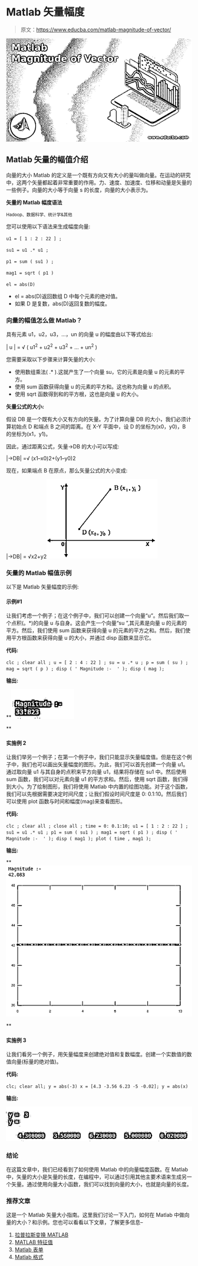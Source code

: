 # Matlab 矢量幅度

> 原文：<https://www.educba.com/matlab-magnitude-of-vector/>

![Matlab Magnitude of Vector](img/c400afe91aa6b1e35bc6e41ea1b9e99d.png)



## Matlab 矢量的幅值介绍

向量的大小 Matlab 的定义是一个既有方向又有大小的量叫做向量。在运动的研究中，这两个矢量都起着非常重要的作用。力、速度、加速度、位移和动量是矢量的一些例子。向量的大小等于向量 s 的长度，向量的大小表示为。

**矢量的 Matlab 幅度语法**

<small>Hadoop、数据科学、统计学&其他</small>

您可以使用以下语法来生成幅度向量:

`u1 = [ 1 : 2 : 22 ] ;`

`su1 = u1 .* u1 ;`

`p1 = sum ( su1 ) ;`

`mag1 = sqrt ( p1 )`

`el = abs(D)`

*   el = abs(D)返回数组 D 中每个元素的绝对值。
*   如果 D 是复数，abs(D)返回复数的幅度。

### 向量的幅值怎么做 Matlab？

具有元素 u1，u2，u3，…，un 的向量 u 的幅度由以下等式给出:

| u | = √ ( u1<sup>2</sup> + u2<sup>2</sup> + u3<sup>2</sup> + … + un<sup>2</sup> )

您需要采取以下步骤来计算矢量的大小:

*   使用数组乘法( .* ).这就产生了一个向量 su，它的元素是向量 u 的元素的平方。
*   使用 sum 函数获得向量 u 的元素的平方和。这也称为向量 u 的点积。
*   使用 sqrt 函数得到和的平方根，这也是向量 u 的大小。

**矢量公式的大小:**

假设 DB 是一个既有大小又有方向的矢量。为了计算向量 DB 的大小，我们必须计算初始点 D 和端点 B 之间的距离。在 X-Y 平面中，设 D 的坐标为(x0，y0)，B 的坐标为(x1，y1)。

因此，通过距离公式，矢量→DB 的大小可以写成:

|→DB| =√ (x1–x0)2+(y1–y0)2

现在，如果端点 B 在原点，那么矢量公式的大小变成:

|→DB| = √x2+y2![Matlab Magnitude of Vector 1](img/cdd61137f6c74e9e0e1438047037b8c1.png)



### 矢量的 Matlab 幅值示例

以下是 Matlab 矢量幅度的示例:

#### 示例#1

让我们考虑一个例子；在这个例子中，我们可以创建一个向量“u”。然后我们取一个点积(。*)的向量 u 与自身。这会产生一个向量“su ”,其元素是向量 u 的元素的平方。然后，我们使用 sum 函数来获得向量 u 的元素的平方之和。然后，我们使用平方根函数来获得向量 u 的大小，并通过 disp 函数来显示它。

**代码:**

`clc ;
clear all ;
u = [ 2 : 4 : 22 ] ;
su = u .* u ;
p = sum ( su ) ;
mag = sqrt ( p ) ;
disp ( ' Magnitude :-  ' );
disp ( mag );`

**输出:**

**![Matlab Magnitude of Vector 2](img/e218158ebf03b609c69d4330afec6977.png)

** 

#### 实施例 2

让我们举另一个例子；在第一个例子中，我们只能显示矢量幅度值。但是在这个例子中，我们也可以画出矢量幅度的图形。为此，我们可以首先创建一个向量 u1。通过取向量 u1 与其自身的点积来平方向量 u1，结果将存储在 su1 中。然后使用 sum 函数，我们可以对元素向量 u1 的平方求和。然后，使用 sqrt 函数，我们得到大小。为了绘制图形，我们将使用 Matlab 中内置的绘图功能。对于这个函数，我们可以先根据需要决定时间尺度；让我们假设时间尺度是 0: 0.1:10。然后我们可以使用 plot 函数与时间和幅度(mag)来查看图形。

**代码:**

`clc ;
clear all ;
close all ;
time = 0: 0.1:10;
u1 = [ 1 : 2 : 22 ] ;
su1 = u1 .* u1 ;
p1 = sum ( su1 ) ;
mag1 = sqrt ( p1 ) ;
disp ( ' Magnitude :-  ' );
disp ( mag1 );
plot ( time , mag1 );`

**输出:**

**![create one vector u1](img/ebe6a7d72ff878033dcdb8e60e8423a3.png)

** 

#### 实施例 3

让我们看另一个例子，用矢量幅度来创建绝对值和复数幅度。创建一个实数值的数值向量(标量的绝对值)。

**代码:**

`clc;
clear all;
y = abs(-3)
x = [4.3 -3.56 6.23 -5 -0.02];
y = abs(x)`

**输出:**

![to create Absolute value and complex](img/12033d4caa4f9869d43fe579a79f4b86.png)



### 结论

在这篇文章中，我们已经看到了如何使用 Matlab 中的向量幅度函数。在 Matlab 中，矢量的大小是矢量的长度，在编程中，可以通过引用其他主要术语来生成另一个矢量。通过使用向量大小函数，我们可以找到向量的大小，也就是向量的长度。

### 推荐文章

这是一个 Matlab 矢量大小指南。这里我们讨论一下入门，如何在 Matlab 中做向量的大小？和示例。您也可以看看以下文章，了解更多信息–

1.  [拉普拉斯变换 MATLAB](https://www.educba.com/laplace-transform-matlab/)
2.  [MATLAB 特征值](https://www.educba.com/matlab-eigenvalues/)
3.  [Matlab 表单](https://www.educba.com/matlab-forms/)
4.  [Matlab 格式](https://www.educba.com/matlab-format/)





